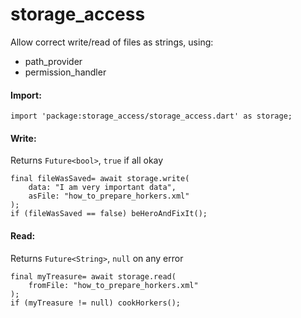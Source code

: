 # storage_access

Allow correct write/read of files as strings, using:
- path_provider
- permission_handler

#### Import:
```
import 'package:storage_access/storage_access.dart' as storage;
```
#### Write:
Returns `Future<bool>`, `true` if all okay
```
final fileWasSaved= await storage.write(
    data: "I am very important data",
    asFile: "how_to_prepare_horkers.xml"
);
if (fileWasSaved == false) beHeroAndFixIt();
```
#### Read:
Returns `Future<String>`, `null` on any error
```
final myTreasure= await storage.read(
    fromFile: "how_to_prepare_horkers.xml"
);
if (myTreasure != null) cookHorkers();
```
